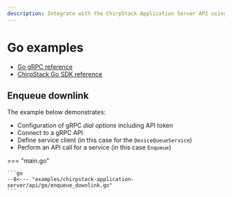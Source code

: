 ```yaml
---
description: Integrate with the ChirpStack Application Server API using Go.
---
```


# Go examples

* [Go gRPC reference](https://pkg.go.dev/google.golang.org/grpc)
* [ChirpStack Go SDK reference](https://pkg.go.dev/github.com/brocaar/chirpstack-api/go/v3/as/external/api)

## Enqueue downlink

The example below demonstrates:

* Configuration of gRPC _dial options_ including API token
* Connect to a gRPC API
* Define service client (in this case for the `DeviceQueueService`)
* Perform an API call for a service (in this case `Enqueue`)

=== "main.go"

	```go
	--8<--- "examples/chirpstack-application-server/api/go/enqueue_downlink.go"
	```
